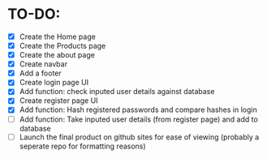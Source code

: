 
# TO-DO: #
- [X] Create the Home page
- [X] Create the Products page
- [X] Create the about page
- [X] Create navbar
- [X] Add a footer
- [X] Create login page UI
- [X] Add function: check inputed user details against database
- [X] Create register page UI
- [X] Add function: Hash registered passwords and compare hashes in login 
- [ ] Add function: Take inputed user details (from register page) and add to database
- [ ] Launch the final product on github sites for ease of viewing (probably a seperate repo for formatting reasons)
